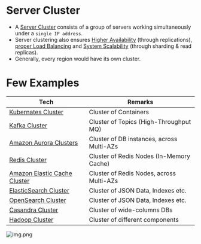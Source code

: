 # Server Cluster
- A [Server Cluster](https://www.racksolutions.com/news/blog/server-cluster-how-it-works/) consists of a group of servers working simultaneously under a `single IP address`.
- Server clustering also ensures [Higher Availability](../Reliability/HighAvailability.md) (through replications), [proper Load Balancing](LoadBalancer.md) and [System Scalability](DBScalability.md) (through sharding & read replicas).
- Generally, every region would have its own cluster.

# Few Examples

| Tech                                                                                                  | Remarks                                     |
|-------------------------------------------------------------------------------------------------------|---------------------------------------------|
| [Kubernates Cluster](../../6a_ContainerOrchestrationServices/Kubernates.md)                                                       | Cluster of Containers                       |
| [Kafka Cluster](../../4_MessageBrokers/Kafka/Readme.md)                                                         | Cluster of Topics (High-Throughput MQ)      |                     
| [Amazon Aurora Clusters](../../../2_AWSComponents/6_DatabaseServices/AmazonRDSAurora/Readme.md)          | Cluster of DB instances, across Multi-AZs   |
| [Redis Cluster](../../3_DatabaseComponents/In-Memory-Cache/Redis/RedisCluster.md)                        | Cluster of Redis Nodes (In-Memory Cache)    |
| [Amazon Elastic Cache Cluster](../../../2_AWSComponents/6_DatabaseServices/AmazonElasticCache.md)        | Cluster of Redis Nodes, across Multi-AZs    |
| [ElasticSearch Cluster](../../3_DatabaseComponents/Search-Indexes/ElasticSearch/ElasticSearchCluster.md) | Cluster of JSON Data, Indexes etc.          |
| [OpenSearch Cluster](../../../2_AWSComponents/6_DatabaseServices/AmazonOpenSearch.md)                    | Cluster of JSON Data, Indexes etc.          |
| [Casandra Cluster](../../3_DatabaseComponents/NoSQL-Databases/ApacheCasandra.md)                         | Cluster of wide-columns DBs                 |
| [Hadoop Cluster](../../5_BigDataComponents/ApacheHadoop)                                                 | Cluster of different components             |


![img.png](../assets/server_cluster_img.png)